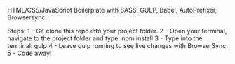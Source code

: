 HTML/CSS/JavaScript Boilerplate with SASS, GULP, Babel, AutoPrefixer, Browsersync.

Steps:
1 - Git clone this repo into your project folder.
2 - Open your terminal, navigate to the project folder and type: npm install
3 - Type into the terminal: gulp
4 - Leave gulp running to see live changes with BrowserSync.
5 - Code away!

  
